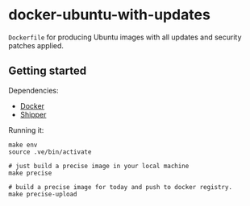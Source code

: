 # docker-ubuntu-with-updates

`Dockerfile` for producing Ubuntu images with all updates and security patches applied.

## Getting started

Dependencies:

* [Docker](http://docker.io)
* [Shipper](https://github.com/mailgun/shipper)

Running it:

    make env
    source .ve/bin/activate

    # just build a precise image in your local machine
    make precise

    # build a precise image for today and push to docker registry.
    make precise-upload
